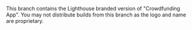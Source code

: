 This branch contains the Lighthouse branded version of "Crowdfunding App". You may not distribute builds from this
branch as the logo and name are proprietary.